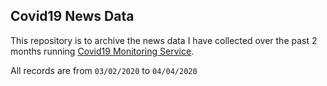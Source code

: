## Covid19 News Data

This repository is to archive the news data I have collected over the past 2 months running [Covid19 Monitoring Service](https://github.com/the-robot/covid19-updates/).

All records are from `03/02/2020` to `04/04/2020`
